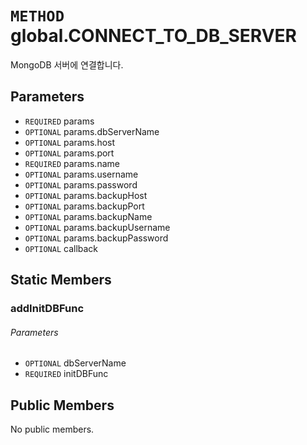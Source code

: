 # `METHOD` global.CONNECT_TO_DB_SERVER
MongoDB 서버에 연결합니다.

## Parameters
* `REQUIRED` params 
* `OPTIONAL` params.dbServerName 
* `OPTIONAL` params.host 
* `OPTIONAL` params.port 
* `REQUIRED` params.name 
* `OPTIONAL` params.username 
* `OPTIONAL` params.password 
* `OPTIONAL` params.backupHost 
* `OPTIONAL` params.backupPort 
* `OPTIONAL` params.backupName 
* `OPTIONAL` params.backupUsername 
* `OPTIONAL` params.backupPassword 
* `OPTIONAL` callback 

## Static Members

### addInitDBFunc
###### Parameters
* `OPTIONAL` dbServerName 
* `REQUIRED` initDBFunc 

## Public Members
No public members.
